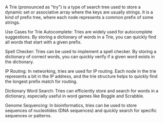 ﻿A Trie (pronounced as "try") is a type of search tree used to store a dynamic set or associative array where the keys are usually strings. It is a kind of prefix tree, where each node represents a common prefix of some strings.

Use Cases for Trie
Autocomplete: Tries are widely used for autocomplete suggestions. By storing a dictionary of words in a Trie, you can quickly find all words that start with a given prefix.

Spell Checker: Tries can be used to implement a spell checker. By storing a dictionary of correct words, you can quickly verify if a given word exists in the dictionary.

IP Routing: In networking, tries are used for IP routing. Each node in the trie represents a bit in the IP address, and the trie structure helps to quickly find the longest prefix match for routing.

Dictionary Word Search: Tries can efficiently store and search for words in a dictionary, especially useful in word games like Boggle and Scrabble.

Genome Sequencing: In bioinformatics, tries can be used to store sequences of nucleotides (DNA sequences) and quickly search for specific sequences or patterns.